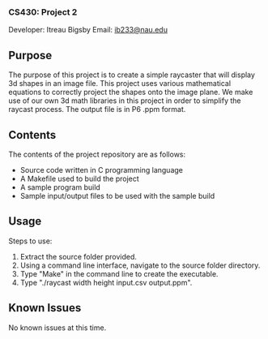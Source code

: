 ### CS430: Project 2 ###

Developer: Itreau Bigsby 
Email: ib233@nau.edu

## Purpose ##

The purpose of this project is to create a simple raycaster that will display 3d shapes in an image file. This project uses various mathematical equations to correctly project the shapes onto the image plane. We make use of our own 3d math libraries in this project in order to simplify the raycast process. The output file is in P6 .ppm format. 

## Contents ##

The contents of the project repository are as follows:
- Source code written in C programming language
- A Makefile used to build the project
- A sample program build
- Sample input/output files to be used with the sample build

## Usage ##

Steps to use: 

1. Extract the source folder provided.
2. Using a command line interface, navigate to the source folder directory.
3. Type "Make" in the command line to create the executable.
4. Type "./raycast width height input.csv output.ppm". 

## Known Issues ##

No known issues at this time.
